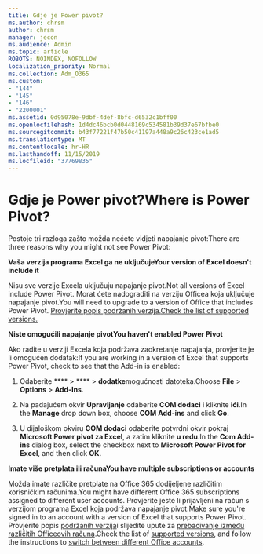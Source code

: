 ```yaml
---
title: Gdje je Power pivot?
ms.author: chrsm
author: chrsm
manager: jecon
ms.audience: Admin
ms.topic: article
ROBOTS: NOINDEX, NOFOLLOW
localization_priority: Normal
ms.collection: Adm_O365
ms.custom:
- "144"
- "145"
- "146"
- "2200001"
ms.assetid: 0d95078e-9dbf-4def-8bfc-d6532c1bff00
ms.openlocfilehash: 1d4dc46bcb0d0448169c534581b39d37e67bfbe0
ms.sourcegitcommit: b43f77221f47b50c41197a448a9c26c423ce1ad5
ms.translationtype: MT
ms.contentlocale: hr-HR
ms.lasthandoff: 11/15/2019
ms.locfileid: "37769835"
---
```

# <a name="where-is-power-pivot"></a><span data-ttu-id="37543-102">Gdje je Power pivot?</span><span class="sxs-lookup"><span data-stu-id="37543-102">Where is Power Pivot?</span></span>

<span data-ttu-id="37543-103">Postoje tri razloga zašto možda nećete vidjeti napajanje pivot:</span><span class="sxs-lookup"><span data-stu-id="37543-103">There are three reasons why you might not see Power Pivot:</span></span>
  
<span data-ttu-id="37543-104">**Vaša verzija programa Excel ga ne uključuje**</span><span class="sxs-lookup"><span data-stu-id="37543-104">**Your version of Excel doesn't include it**</span></span>
  
<span data-ttu-id="37543-105">Nisu sve verzije Excela uključuju napajanje pivot.</span><span class="sxs-lookup"><span data-stu-id="37543-105">Not all versions of Excel include Power Pivot.</span></span> <span data-ttu-id="37543-106">Morat ćete nadograditi na verziju Officea koja uključuje napajanje pivot.</span><span class="sxs-lookup"><span data-stu-id="37543-106">You will need to upgrade to a version of Office that includes Power Pivot.</span></span> [<span data-ttu-id="37543-107">Provjerite popis podržanih verzija.</span><span class="sxs-lookup"><span data-stu-id="37543-107">Check the list of supported versions.</span></span>](https://support.office.com/article/aa64e217-4b6e-410b-8337-20b87e1c2a4b.aspx)
  
<span data-ttu-id="37543-108">**Niste omogućili napajanje pivot**</span><span class="sxs-lookup"><span data-stu-id="37543-108">**You haven't enabled Power Pivot**</span></span>
  
<span data-ttu-id="37543-109">Ako radite u verziji Excela koja podržava zaokretanje napajanja, provjerite je li omogućen dodatak:</span><span class="sxs-lookup"><span data-stu-id="37543-109">If you are working in a version of Excel that supports Power Pivot, check to see that the Add-in is enabled:</span></span>
  
1. <span data-ttu-id="37543-110">Odaberite \*\*\*\* \> \*\*\*\* \> **dodatke**mogućnosti datoteka.</span><span class="sxs-lookup"><span data-stu-id="37543-110">Choose **File** \> **Options** \> **Add-Ins**.</span></span>

2. <span data-ttu-id="37543-111">Na padajućem okvir **Upravljanje** odaberite **COM dodaci** i kliknite **ići**.</span><span class="sxs-lookup"><span data-stu-id="37543-111">In the **Manage** drop down box, choose **COM Add-ins** and click **Go**.</span></span>

3. <span data-ttu-id="37543-112">U dijaloškom okviru **COM dodaci** odaberite potvrdni okvir pokraj **Microsoft Power pivot za Excel**, a zatim kliknite **u redu**.</span><span class="sxs-lookup"><span data-stu-id="37543-112">In the **Com Add-ins** dialog box, select the checkbox next to **Microsoft Power Pivot for Excel**, and then click **OK**.</span></span>

<span data-ttu-id="37543-113">**Imate više pretplata ili računa**</span><span class="sxs-lookup"><span data-stu-id="37543-113">**You have multiple subscriptions or accounts**</span></span>
  
<span data-ttu-id="37543-114">Možda imate različite pretplate na Office 365 dodijeljene različitim korisničkim računima.</span><span class="sxs-lookup"><span data-stu-id="37543-114">You might have different Office 365 subscriptions assigned to different user accounts.</span></span> <span data-ttu-id="37543-115">Provjerite jeste li prijavljeni na račun s verzijom programa Excel koja podržava napajanje pivot.</span><span class="sxs-lookup"><span data-stu-id="37543-115">Make sure you're signed in to an account with a version of Excel that supports Power Pivot.</span></span> <span data-ttu-id="37543-116">Provjerite popis [podržanih verzija](https://support.office.com/article/aa64e217-4b6e-410b-8337-20b87e1c2a4b.aspx)i slijedite upute za [prebacivanje između različitih Officeovih računa](https://support.office.com/article/b9582171-fd1f-4284-9846-bdd72bb28426.aspx#BKMK_WebSwitchAccounts).</span><span class="sxs-lookup"><span data-stu-id="37543-116">Check the list of [supported versions](https://support.office.com/article/aa64e217-4b6e-410b-8337-20b87e1c2a4b.aspx), and follow the instructions to [switch between different Office accounts](https://support.office.com/article/b9582171-fd1f-4284-9846-bdd72bb28426.aspx#BKMK_WebSwitchAccounts).</span></span>
